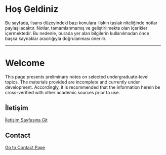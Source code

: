 # Hoş Geldiniz

Bu sayfada, lisans düzeyindeki bazı konulara ilişkin taslak niteliğinde notlar paylaşılacaktır. Notlar, tamamlanmamış ve geliştirilmekte olan içerikler içermektedir. Bu nedenle, burada yer alan bilgilerin kullanılmadan önce başka kaynaklar aracılığıyla doğrulanması önerilir.

---
 
# Welcome

This page presents preliminary notes on selected undergraduate-level topics. The materials provided are incomplete and currently under development. Accordingly, it is recommended that the information herein be cross-verified with other academic sources prior to use.


## İletişim

[İletişim Sayfasına Git](contact.md)

## Contact

[Go to Contact Page](contact.md)
